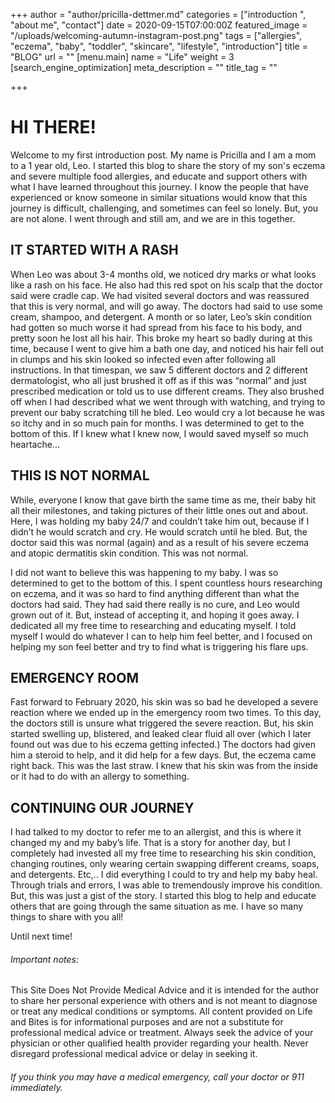 +++
author = "author/pricilla-dettmer.md"
categories = ["introduction ", "about me", "contact"]
date = 2020-09-15T07:00:00Z
featured_image = "/uploads/welcoming-autumn-instagram-post.png"
tags = ["allergies", "eczema", "baby", "toddler", "skincare", "lifestyle", "introduction"]
title = "BLOG"
url = ""
[menu.main]
name = "Life"
weight = 3
[search_engine_optimization]
meta_description = ""
title_tag = ""

+++
# HI THERE!

Welcome to my first introduction post. My name is Pricilla and I am a mom to a 1 year old, Leo. I started this blog to share the story of my son's eczema and severe multiple food allergies, and educate and support others with what I have learned throughout this journey. I know the people that have experienced or know someone in similar situations would know that this journey is difficult, challenging, and sometimes can feel so lonely. But, you are not alone. I went through and still am, and we are in this together.

## IT STARTED WITH A RASH

When Leo was about 3-4 months old, we noticed dry marks or what looks like a rash on his face. He also had this red spot on his scalp that the doctor said were cradle cap. We had visited several doctors and was reassured that this is very normal, and will go away. The doctors had said to use some cream, shampoo, and detergent. A month or so later, Leo’s skin condition had gotten so much worse it had spread from his face to his body, and pretty soon he lost all his hair. This broke my heart so badly during at this time, because I went to give him a bath one day, and noticed his hair fell out in clumps and his skin looked so infected even after following all instructions. In that timespan, we saw 5 different doctors and 2 different dermatologist, who all just brushed it off as if this was “normal” and just prescribed medication or told us to use different creams. They also brushed off when I had described what we went through with watching, and trying to prevent our baby scratching till he bled. Leo would  cry a lot because he was so itchy and in so much pain for months. I was determined to get to the bottom of this. If I knew what I knew now, I would saved myself so much heartache...

## THIS IS NOT NORMAL

While, everyone I know that gave birth the same time as me, their baby hit all their milestones, and taking pictures of their little ones out and about. Here, I was holding my baby 24/7 and couldn’t take him out, because if I didn’t he would scratch and cry. He would scratch until he bled. But, the doctor said this was normal (again) and as a result of his severe eczema and atopic dermatitis skin condition. This was not normal. 

I did not want to believe this was happening to my baby. I was so determined to get to the bottom of this. I spent countless hours researching on eczema, and it was so hard to find anything different than what the doctors had said. They had said there really is no cure, and Leo would grown out of it. But, instead of accepting it, and hoping it goes away. I dedicated all my free time to researching and educating myself. I told myself I would do whatever I can to help him feel better, and I focused on helping my son feel better and try to find what is triggering his flare ups.

## EMERGENCY ROOM

Fast forward to February 2020, his skin was so bad he developed a severe reaction where we ended up in the emergency room two times. To this day, the doctors still is unsure what triggered the severe reaction. But, his skin started swelling up, blistered, and leaked clear fluid all over (which I later found out was due to his eczema getting infected.) The doctors had given him a steroid to help, and it did help for a few days. But, the eczema came right back. This was the last straw. I knew that his skin was from the inside or it had to do with an allergy to something.

## CONTINUING OUR JOURNEY

I had talked to my doctor to refer me to an allergist, and this is where it changed my and my baby’s life. That is a story for another day, but I completely had invested all my free time to researching his skin condition, changing routines, only wearing certain swapping different creams, soaps, and detergents. Etc,.. I did everything I could to try and help my baby heal. Through trials and errors, I was able to tremendously improve his condition. But, this was just a gist of the story. I started this blog to help and educate others that are going through the same situation as me. I have so many things to share with you all!

Until next time!

###### Important notes:  
This Site Does Not Provide Medical Advice and it is intended for the author to share her personal experience with others and is not meant to diagnose or treat any medical conditions or symptoms. All content provided on Life and Bites is for informational purposes and are not a substitute for professional medical advice or treatment. Always seek the advice of your physician or other qualified health provider regarding your health. Never disregard professional medical advice or delay in seeking it.

###### If you think you may have a medical emergency, call your doctor or 911 immediately. 